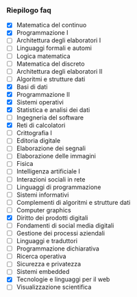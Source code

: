 ### Riepilogo faq

- [X] Matematica del continuo
- [X] Programmazione I
- [ ] Architettura degli elaboratori I
- [ ] Linguaggi formali e automi
- [ ] Logica matematica
- [ ] Matematica del discreto
- [ ] Architettura degli elaboratori II
- [ ] Algoritmi e strutture dati
- [X] Basi di dati
- [X] Programmazione II
- [X] Sistemi operativi
- [X] Statistica e analisi dei dati
- [ ] Ingegneria del software
- [X] Reti di calcolatori
- [ ] Crittografia I
- [ ] Editoria digitale
- [ ] Elaborazione dei segnali
- [ ] Elaborazione delle immagini
- [ ] Fisica
- [ ] Intelligenza artificiale I
- [ ] Interazioni sociali in rete
- [ ] Linguaggi di programmazione
- [ ] Sistemi informativi
- [ ] Complementi di algoritmi e strutture dati
- [ ] Computer graphics
- [X] Diritto dei prodotti digitali
- [ ] Fondamenti di social media digitali
- [ ] Gestione dei processi aziendali
- [ ] Linguaggi e traduttori
- [ ] Programmazione dichiarativa
- [ ] Ricerca operativa
- [ ] Sicurezza e privatezza
- [ ] Sistemi embedded
- [X] Tecnologie e linguaggi per il web
- [ ] Visualizzazione scientifica